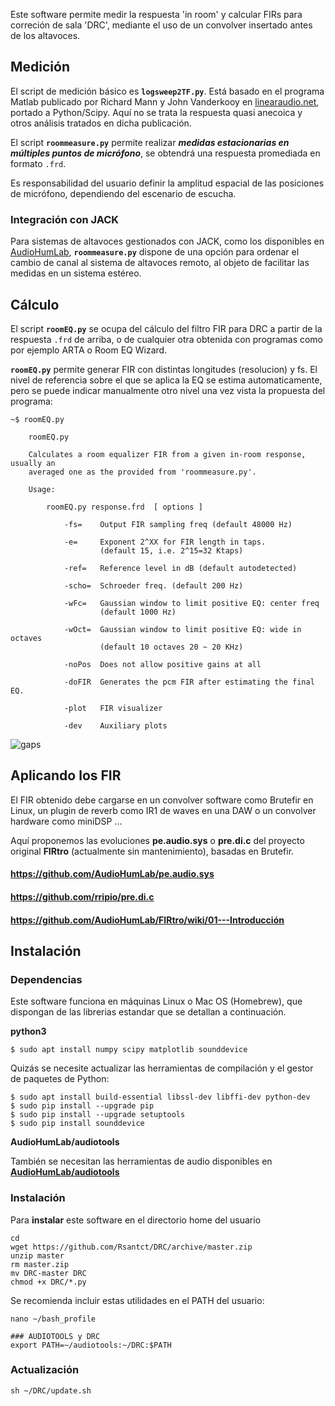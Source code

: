 Este software permite medir la respuesta 'in room' y calcular FIRs para correción de sala 'DRC', mediante el uso de un convolver insertado antes de los altavoces.


## Medición

El script de medición básico es **`logsweep2TF.py`**. Está basado en el programa Matlab publicado por Richard Mann y John Vanderkooy en [linearaudio.net](https://linearaudio.net/downloads), portado a Python/Scipy. Aquí no se trata la respuesta quasi anecoica y otros análisis tratados en dicha publicación.

El script **`roommeasure.py`** permite realizar **_medidas estacionarias en múltiples puntos de micrófono_**, se obtendrá una respuesta promediada en formato `.frd`.

Es responsabilidad del usuario definir la amplitud espacial de las posiciones de micrófono, dependiendo del escenario de escucha.


### Integración con JACK

Para sistemas de altavoces gestionados con JACK, como los disponibles en [AudioHumLab](https://github.com/AudioHumLab), **`roommeasure.py`** dispone de una opción para ordenar el cambio de canal al sistema de altavoces remoto, al objeto de facilitar las medidas en un sistema estéreo.


## Cálculo

El script **`roomEQ.py`** se ocupa del cálculo del filtro FIR para DRC a partir de la respuesta `.frd` de arriba, o de cualquier otra obtenida con programas como por ejemplo ARTA o Room EQ Wizard. 

**`roomEQ.py`** permite generar FIR con distintas longitudes (resolucion) y fs. El nivel de referencia sobre el que se aplica la EQ se estima automaticamente, pero se puede indicar manualmente otro nivel una vez vista la propuesta del programa:

```
~$ roomEQ.py 

    roomEQ.py

    Calculates a room equalizer FIR from a given in-room response, usually an
    averaged one as the provided from 'roommeasure.py'.

    Usage:

        roomEQ.py response.frd  [ options ]

            -fs=    Output FIR sampling freq (default 48000 Hz)

            -e=     Exponent 2^XX for FIR length in taps.
                    (default 15, i.e. 2^15=32 Ktaps)

            -ref=   Reference level in dB (default autodetected)

            -scho=  Schroeder freq. (default 200 Hz)

            -wFc=   Gaussian window to limit positive EQ: center freq
                    (default 1000 Hz)

            -wOct=  Gaussian window to limit positive EQ: wide in octaves
                    (default 10 octaves 20 ~ 20 KHz)

            -noPos  Does not allow positive gains at all

            -doFIR  Generates the pcm FIR after estimating the final EQ.

            -plot   FIR visualizer

            -dev    Auxiliary plots

```

![gaps](https://github.com/Rsantct/DRC/blob/master/doc/roomEQ_hard-modes.png)



## Aplicando los FIR

El FIR obtenido debe cargarse en un convolver software como Brutefir en Linux, un plugin de reverb como IR1 de waves en una DAW o un convolver hardware como miniDSP ...

Aquí proponemos las evoluciones **pe.audio.sys** o **pre.di.c** del proyecto original **FIRtro** (actualmente sin mantenimiento), basadas en Brutefir.

#### https://github.com/AudioHumLab/pe.audio.sys

#### https://github.com/rripio/pre.di.c

#### https://github.com/AudioHumLab/FIRtro/wiki/01---Introducción


## Instalación

### Dependencias

Este software funciona en máquinas Linux o Mac OS (Homebrew), que dispongan de las librerias estandar que se detallan a continuación.

**python3**

    $ sudo apt install numpy scipy matplotlib sounddevice

Quizás se necesite actualizar las herramientas de compilación y el gestor de paquetes de Python:

    $ sudo apt install build-essential libssl-dev libffi-dev python-dev
    $ sudo pip install --upgrade pip
    $ sudo pip install --upgrade setuptools
    $ sudo pip install sounddevice

**AudioHumLab/audiotools**

También se necesitan las herramientas de audio disponibles en **[AudioHumLab/audiotools](https://github.com/AudioHumLab/audiotools)**

### Instalación 

Para **instalar** este software en el directorio home del usuario

```
cd
wget https://github.com/Rsantct/DRC/archive/master.zip
unzip master
rm master.zip
mv DRC-master DRC
chmod +x DRC/*.py
```

Se recomienda incluir estas utilidades en el PATH del usuario:

```
nano ~/bash_profile
```

```
### AUDIOTOOLS y DRC
export PATH=~/audiotools:~/DRC:$PATH
```

### Actualización

```
sh ~/DRC/update.sh
```  
 
